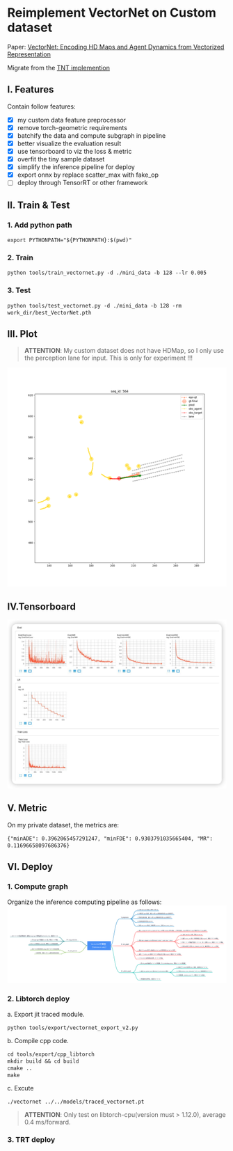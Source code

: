 # Reimplement VectorNet on Custom dataset

Paper: [VectorNet: Encoding HD Maps and Agent Dynamics from Vectorized Representation](https://arxiv.org/abs/2005.04259)

Migrate from the [TNT implemention](https://github.com/Henry1iu/TNT-Trajectory-Prediction)

## I. Features

Contain follow features:

- [x] my custom data feature preprocessor
- [x] remove torch-geometric requirements
- [x] batchify the data and compute subgraph in pipeline
- [x] better visualize the evaluation result
- [x] use tensorboard to viz the loss & metric
- [x] overfit the tiny sample dataset
- [x] simplify the inference pipeline for deploy
- [x] export onnx by replace scatter_max with fake_op
- [ ] deploy through TensorRT or other framework

## II. Train & Test

### 1. Add python path

```
export PYTHONPATH="${PYTHONPATH}:$(pwd)"
```

### 2. Train

```
python tools/train_vectornet.py -d ./mini_data -b 128 --lr 0.005
```

### 3. Test

```
python tools/test_vectornet.py -d ./mini_data -b 128 -rm work_dir/best_VectorNet.pth
```

## III. Plot

> **ATTENTION**: My custom dataset does not have HDMap, so I only use the perception lane for input. This is only for experiment !!!

![](docs/viz.png)

## IV.Tensorboard

![](docs/vectornet_metric.png)

## V. Metric

On my private dataset, the metrics are:

```
{"minADE": 0.3962065457291247, "minFDE": 0.9303791035665404, "MR": 0.11696658097686376}
```

## VI. Deploy

### 1. Compute graph

Organize the inference computing pipeline as follows:
![](docs/VectorNet计算图.png)

### 2. Libtorch deploy

a. Export jit traced module.

```
python tools/export/vectornet_export_v2.py
```

b. Compile cpp code.

```
cd tools/export/cpp_libtorch
mkdir build && cd build
cmake ..
make
```

c. Excute

```
./vectornet ../../models/traced_vectornet.pt
```

> **ATTENTION**: Only test on libtorch-cpu(version must > 1.12.0), average 0.4 ms/forward.

### 3. TRT deploy
